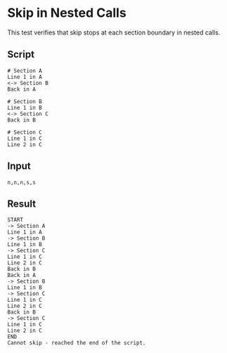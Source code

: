 # Skip in Nested Calls

This test verifies that skip stops at each section boundary in nested calls.

## Script
```cuentitos
# Section A
Line 1 in A
<-> Section B
Back in A

# Section B
Line 1 in B
<-> Section C
Back in B

# Section C
Line 1 in C
Line 2 in C
```

## Input
```input
n,n,n,s,s
```

## Result
```result
START
-> Section A
Line 1 in A
-> Section B
Line 1 in B
-> Section C
Line 1 in C
Line 2 in C
Back in B
Back in A
-> Section B
Line 1 in B
-> Section C
Line 1 in C
Line 2 in C
Back in B
-> Section C
Line 1 in C
Line 2 in C
END
Cannot skip - reached the end of the script.
```
